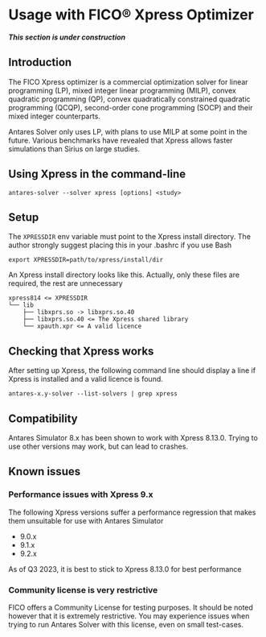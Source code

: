 # Usage with FICO® Xpress Optimizer

[//]: # (TODO: update this page if needed)
_**This section is under construction**_

## Introduction
The FICO Xpress optimizer is a commercial optimization solver for linear programming (LP), mixed integer linear programming (MILP), convex quadratic programming (QP), convex quadratically constrained quadratic programming (QCQP), second-order cone programming (SOCP) and their mixed integer counterparts.

Antares Solver only uses LP, with plans to use MILP at some point in the future. Various benchmarks have revealed that Xpress allows faster simulations than Sirius on large studies.

## Using Xpress in the command-line
```
antares-solver --solver xpress [options] <study>
```

## Setup
The `XPRESSDIR` env variable must point to the Xpress install directory. The author strongly suggest placing this in your .bashrc if you use Bash
```
export XPRESSDIR=path/to/xpress/install/dir
```

An Xpress install directory looks like this. Actually, only these files are required, the rest are unnecessary
```
xpress814 <= XPRESSDIR
└── lib
    ├── libxprs.so -> libxprs.so.40
    ├── libxprs.so.40 <= The Xpress shared library
    └── xpauth.xpr <= A valid licence
```

## Checking that Xpress works
After setting up Xpress, the following command line should display a line if Xpress is installed and a valid licence is found.
```
antares-x.y-solver --list-solvers | grep xpress
```

## Compatibility
Antares Simulator 8.x has been shown to work with Xpress 8.13.0. Trying to use other versions may work, but can lead to crashes.

## Known issues
### Performance issues with Xpress 9.x
The following Xpress versions suffer a performance regression that makes them unsuitable for use with Antares Simulator
- 9.0.x
- 9.1.x
- 9.2.x

As of Q3 2023, it is best to stick to Xpress 8.13.0 for best performance

### Community license is very restrictive
FICO offers a Community License for testing purposes. It should be noted however that it is extremely restrictive. You may experience issues when trying to run Antares Solver with this license, even on small test-cases.
